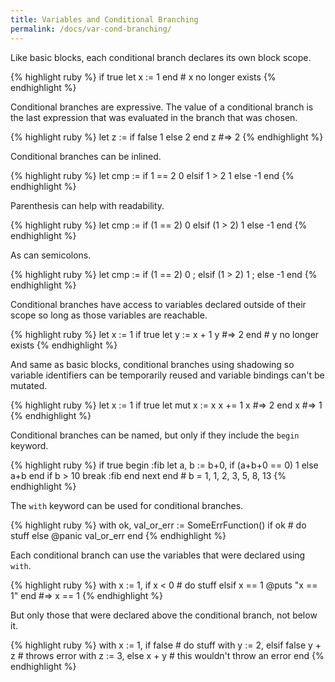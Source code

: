```yaml
---
title: Variables and Conditional Branching
permalink: /docs/var-cond-branching/
---
```


Like basic blocks, each conditional branch declares its own block scope.

{% highlight ruby %}
    if true
        let x := 1
    end
    # x no longer exists
{% endhighlight %}

Conditional branches are expressive. The value of a conditional branch is the last expression that was evaluated in the branch that was chosen.

{% highlight ruby %}
    let z := if false
        1
    else
        2
    end
    z   #=> 2
{% endhighlight %}

Conditional branches can be inlined.

{% highlight ruby %}
    let cmp := if 1 == 2 0 elsif 1 > 2 1 else -1 end
{% endhighlight %}

Parenthesis can help with readability.

{% highlight ruby %}
    let cmp := if (1 == 2) 0 elsif (1 > 2) 1 else -1 end
{% endhighlight %}

As can semicolons.

{% highlight ruby %}
    let cmp := if (1 == 2) 0 ; elsif (1 > 2) 1 ; else -1 end
{% endhighlight %}

Conditional branches have access to variables declared outside of their scope so long as those variables are reachable.

{% highlight ruby %}
    let x := 1
    if true
        let y := x + 1
        y   #=> 2
    end
    # y no longer exists
{% endhighlight %}

And same as basic blocks, conditional branches using shadowing so variable identifiers can be temporarily reused and variable bindings can't be mutated.

{% highlight ruby %}
    let x := 1
    if true
        let mut x := x
        x += 1
        x   #=> 2
    end
    x   #=> 1
{% endhighlight %}

Conditional branches can be named, but only if they include the `begin` keyword.

{% highlight ruby %}
    if true begin :fib
        let a, b := b+0, if (a+b+0 == 0) 1 else a+b end
        if b > 10
            break :fib
        end
        next
    end
    # b = 1, 1, 2, 3, 5, 8, 13
{% endhighlight %}

The `with` keyword can be used for conditional branches.

{% highlight ruby %}
    with ok, val_or_err := SomeErrFunction() if ok
        # do stuff
    else
        @panic val_or_err
    end
{% endhighlight %}

Each conditional branch can use the variables that were declared using `with`.

{% highlight ruby %}
    with x := 1, if x < 0
        # do stuff
    elsif x == 1
        @puts "x == 1"
    end
    #=> x == 1
{% endhighlight %}

But only those that were declared above the conditional branch, not below it.

{% highlight ruby %}
    with x := 1, if false
        # do stuff
    with y := 2, elsif false
        y + z   # throws error
    with z := 3, else
        x + y   # this wouldn't throw an error
    end
{% endhighlight %}

